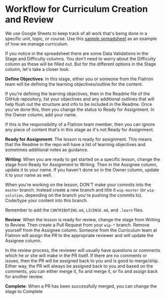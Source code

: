 # Workflow for Curriculum Creation and Review

We use Google Sheets to keep track of all work that's being done in a specific unit, topic, or course. Use this [sample spreadsheet](https://docs.google.com/spreadsheets/d/1DxZ_Iwnk9X6cMNrQBtVVgJnhsOezJ4ez2WTq7MX2ges/edit#gid=0&vpid=A2) as an example of how we manage curriculum. 

If you notice in the spreadsheet there are some Data Validations in the Stage and Difficulty columns. You don't need to worry about the Difficulty column as these will be filled out. But for the different options in the Stage column, let's take a closer look.

**Define Objectives**: In this stage, either you or someone from the Flatiron team will be defining the learning objectives/outline for the content. 

If you're defining the learning objectives, then in the Readme file of the GitHub repository, list your objectives and any additional outlines that will help flush out the structure and info to be included in the Readme. Once you've done this, then you change the status to Ready for Assignment. In the Owner column, add your name. 

If this is the responsibility of a Flatiron team member, then you can ignore any piece of content that's in this stage as it's not Ready for Assignment.

**Ready for Assignment**: The lesson is ready for assignment. This means that the Readme in the repo will have a list of learning objectives and sometimes additional notes as guidance. 

**Writing**: When you are ready to get started on a specific lesson, change the stage from Ready for Assignment to Writing. Then in the Assignee column, update it to your name. If you haven't done so in the Owner column, update it to your name as well.  

When you're working on the lesson, DON'T make your commits into the `master` branch. Instead create a new branch and title it `wip-master` (or `wip-solution`, depending on the branch you're pushing the commits to). Code/type your content into this branch.

Remember to add the `CONTRIBUTING.md`, `LICENSE.md`, and `.learn` files.

**Review**: When the lesson is ready for review, change the stage from Writing to Review. Then create a Pull Request from your `wip-*` branch. Remove yourself from the Assignee column. Someone from the Curriculum team at Flatiron will assign the PR to the appropriate reviewer and will update the Assignee column.

In the review process, the reviewer will usually have questions or comments which he or she will make in the PR itself. If there are no comments or issues, then the PR will be assigned back to you and is good to merge/ship. Either way, the PR will always be assigned back to you and based on the comments, you can either merge it, fix and merge it, or fix and assign back for another review.

**Complete**: When a PR has been successfully merged, you can change the stage to Complete
